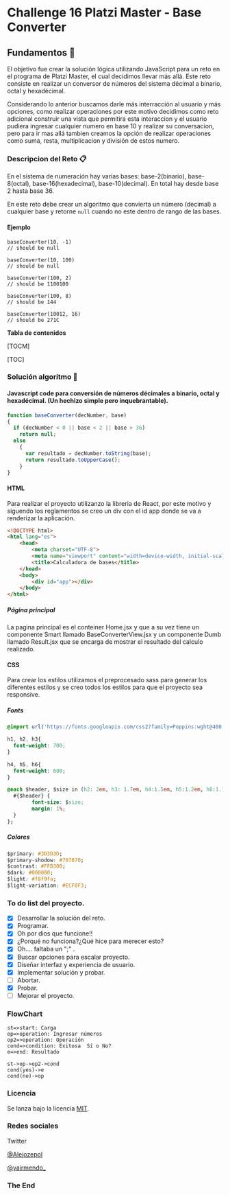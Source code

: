 # Challenge 16 Platzi Master - Base Converter

## Fundamentos 🚀

El objetivo fue crear la solución lógica utilizando JavaScript para un reto en el programa de Platzi Master, el cual decidimos llevar más allá. Este reto consiste en realizar un conversor de números del sistema décimal a binario, octal y hexadécimal.

Considerando lo anterior buscamos darle más interracción al usuario y más opciones, como realizar operaciones por este motivo decidimos como reto adicional construir una vista que permitira esta interaccion y el usuario pudiera ingresar cualquier numero en base 10 y realizar su conversacion, pero para ir mas allá tambien creamos la opción de realizar operaciones como suma, resta, multiplicacion y división de estos numero.

### Descripcion del Reto 📋

En el sistema de numeración hay varias bases: base-2(binario), base-8(octal), base-16(hexadecimal), base-10(decimal). En total hay desde base 2 hasta base 36.

En este reto debe crear un algoritmo que convierta un número (decimal) a cualquier base y retorne `null` cuando no este dentro de rango de las bases.


#### Ejemplo

```
baseConverter(10, -1)
// should be null

baseConverter(10, 100)
// should be null

baseConverter(100, 2)
// should be 1100100

baseConverter(100, 8)
// should be 144

baseConverter(10012, 16)
// should be 271C

```




**Tabla de contenidos**

[TOCM]

[TOC]


### Solución algoritmo 🔧

#### Javascript code  para conversión de números décimales a binario, octal y hexadécimal. (Un hechizo simple pero inquebrantable).

```javascript
function baseConverter(decNumber, base) 
{
  if (decNumber < 0 || base < 2 || base > 36)
    return null;
  else
    { 
      var resultado = decNumber.toString(base);
      return resultado.toUpperCase();
    }    
}
```

#### HTML

Para realizar el proyecto utilizanzo la libreria de React, por este motivo y siguendo los reglamentos se creo un div con el id app donde se va a renderizar la aplicación.

```html
<!DOCTYPE html>
<html lang="es">
    <head>
        <meta charset="UTF-8">
        <meta name="viewport" content="width=device-width, initial-scale=1.0">
        <title>Calculadora de bases</title>
    </head>
    <body>
        <div id="app"></div>
    </body>
</html>
```

##### Página principal

La pagina principal es el conteiner Home.jsx y que a su vez tiene un componente Smart llamado BaseConverterView.jsx y un componente Dumb llamado Result.jsx que se encarga de mostrar el resultado del calculo realizado.




#### CSS

Para crear los estilos utilizamos el preprocesado sass para generar los diferentes estilos y se creo todos los estilos para que el proyecto sea responsive.


##### Fonts

```css
@import url('https://fonts.googleapis.com/css2?family=Poppins:wght@400;600;700&display=swap');

h1, h2, h3{
  font-weight: 700;
}

h4, h5, h6{
  font-weight: 600;
}

@each $header, $size in (h2: 2em, h3: 1.7em, h4:1.5em, h5:1.2em, h6:1.1em, p:1em) {
  #{$header} {
        font-size: $size;
        margin: 1%;
  }
};
```

##### Colores

```css
$primary: #3D3D3D;
$primary-shodow: #707070;
$contrast: #FFB300;
$dark: #000000;
$light: #f8f9fa;
$light-variation: #ECF0F3;
```

### To do list del proyecto.

- [x] Desarrollar la solución del reto.
- [x] Programar.
- [x] Oh por dios que funcione!!
- [x] ¿Porqué no funciona?¿Qué hice para merecer esto?
- [x] Oh.... faltaba un ";" .
- [x] Buscar opciones para escalar proyecto.
- [x] Diseñar interfaz y experiencia de usuario.
- [x] Implementar solución y probar.
- [ ] Abortar.
- [x] Probar.
- [ ] Mejorar el proyecto.

### FlowChart

```flow
st=>start: Carga
op=>operation: Ingresar números
op2=>operation: Operación
cond=>condition: Exitosa  Sí o No?
e=>end: Resultado

st->op->op2->cond
cond(yes)->e
cond(no)->op
```

### Licencia
Se lanza bajo la licencia [MIT](https://opensource.org/licenses/MIT).

### Redes sociales

Twitter

[@Alejozepol](http://https://twitter.com/Alejozepol "Alejozepol")

[@yairmendo_](http://https://twitter.com/yairmendo_ "@yairmendo_")

### The End